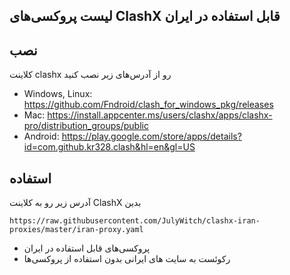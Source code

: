 ## لیست پروکسی‌های  ClashX قابل استفاده در ایران

## نصب

کلاینت clashx رو از آدرس‌های زیر نصب کنید
- Windows, Linux: https://github.com/Fndroid/clash_for_windows_pkg/releases
- Mac: https://install.appcenter.ms/users/clashx/apps/clashx-pro/distribution_groups/public
- Android: https://play.google.com/store/apps/details?id=com.github.kr328.clash&hl=en&gl=US

## استفاده

آدرس زیر رو به کلاینت ClashX بدین

```
https://raw.githubusercontent.com/JulyWitch/clashx-iran-proxies/master/iran-proxy.yaml
```

- پروکسی‌های قابل استفاده در ایران
- رکوئست به سایت های ایرانی بدون استفاده از پروکسی‌ها
